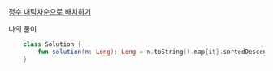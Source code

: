 [정수 내림차순으로 배치하기](https://programmers.co.kr/learn/courses/30/lessons/12933)

나의 풀이
```kotlin
    class Solution {
        fun solution(n: Long): Long = n.toString().map{it}.sortedDescending().joinToString("").toLong()
    }
```